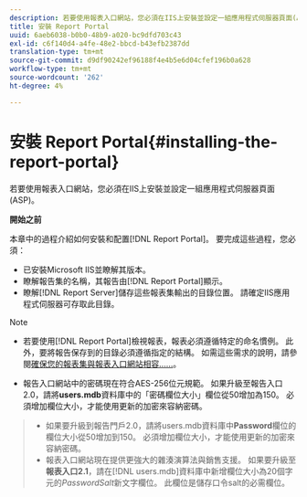 ```yaml
---
description: 若要使用報表入口網站，您必須在IIS上安裝並設定一組應用程式伺服器頁面(ASP)。
title: 安裝 Report Portal
uuid: 6aeb6038-b0b0-48b9-a020-bc9dfd703c43
exl-id: c6f140d4-a4fe-48e2-bbcd-b43efb2387dd
translation-type: tm+mt
source-git-commit: d9df90242ef96188f4e4b5e6d04cfef196b0a628
workflow-type: tm+mt
source-wordcount: '262'
ht-degree: 4%

---
```


# 安裝 Report Portal{#installing-the-report-portal}

若要使用報表入口網站，您必須在IIS上安裝並設定一組應用程式伺服器頁面(ASP)。

**開始之前**

本章中的過程介紹如何安裝和配置[!DNL Report Portal]。 要完成這些過程，您必須：

* 已安裝Microsoft IIS並瞭解其版本。
* 瞭解報告集的名稱，其報告由[!DNL Report Portal]顯示。
* 瞭解[!DNL Report Server]儲存這些報表集輸出的目錄位置。 請確定IIS應用程式伺服器可存取此目錄。

>[!NOTE]
>
>* 若要使用[!DNL Report Portal]檢視報表，報表必須遵循特定的命名慣例。 此外，要將報告保存到的目錄必須遵循指定的結構。 如需這些需求的說明，請參閱[確保您的報表集與報表入口網站相容……](../../../home/c-rpt-oview/c-install-rpt-port/c-rpt-port-user-inter.md#section-2b141e5d198a4bbea455699126c24706)。
   >
   >
* 報告入口網站中的密碼現在符合AES-256位元規範。 如果升級至報告入口2.0，請將&#x200B;**users.mdb**&#x200B;資料庫中的「密碼欄位大小」欄位從50增加為150。 必須增加欄位大小，才能使用更新的加密來容納密碼。
>* 如果要升級到報告門戶2.0，請將users.mdb資料庫中&#x200B;**Password**&#x200B;欄位的欄位大小從50增加到150。 必須增加欄位大小，才能使用更新的加密來容納密碼。
>* 報表入口網站現在提供更強大的雜湊演算法與銷售支援。 如果要升級至&#x200B;**報表入口2.1**，請在[!DNL users.mdb]資料庫中新增欄位大小為20個字元的&#x200B;*PasswordSalt*&#x200B;新文字欄位。 此欄位是儲存口令salt的必需欄位。

>


